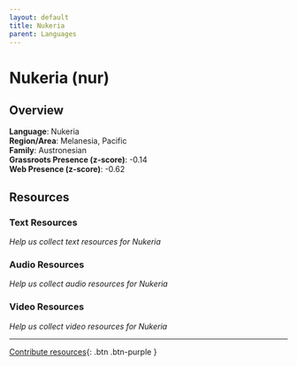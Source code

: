 ```yaml
---
layout: default
title: Nukeria
parent: Languages
---
```


# Nukeria (nur)

## Overview

**Language**: Nukeria  
**Region/Area**: Melanesia, Pacific  
**Family**: Austronesian  
**Grassroots Presence (z-score)**: -0.14  
**Web Presence (z-score)**: -0.62  

## Resources

### Text Resources
*Help us collect text resources for Nukeria*

### Audio Resources
*Help us collect audio resources for Nukeria*

### Video Resources
*Help us collect video resources for Nukeria*

---

[Contribute resources](https://forms.office.com/e/1SfLJx3u1r){: .btn .btn-purple }
